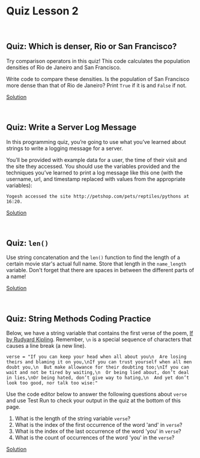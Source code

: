 # Quiz Lesson 2

<br>

## Quiz: Which is denser, Rio or San Francisco?

Try comparison operators in this quiz! This code calculates the population densities of Rio de Janeiro and San Francisco.

Write code to compare these densities. Is the population of San Francisco more dense than that of Rio de Janeiro? Print `True` if it is and `False` if not.

[Solution](https://github.com/HawksSpawn/introduction-to-python-programming-solutions/blob/master/assignments/Lesson_2/population_density.py)

<br>

## Quiz: Write a Server Log Message

In this programming quiz, you’re going to use what you’ve learned about strings to write a logging message for a server.

You’ll be provided with example data for a user, the time of their visit and the site they accessed. You should use the variables provided and the techniques you’ve learned to print a log message like this one (with the username, url, and timestamp replaced with values from the appropriate variables):

`Yogesh accessed the site http://petshop.com/pets/reptiles/pythons at 16:20.`

[Solution](https://github.com/HawksSpawn/introduction-to-python-programming-solutions/blob/master/assignments/Lesson_2/server_log_message.py)

<br>

## Quiz: `len()`

Use string concatenation and the `len()` function to find the length of a certain movie star's actual full name. Store that length in the `name_length` variable. Don't forget that there are spaces in between the different parts of a name!

[Solution](https://github.com/HawksSpawn/introduction-to-python-programming-solutions/blob/master/assignments/Lesson_2/len_name.py)

<br>

## Quiz: String Methods Coding Practice

Below, we have a string variable that contains the first verse of the poem, [If by Rudyard Kipling](https://en.wikipedia.org/wiki/If%E2%80%94). Remember, `\n` is a special sequence of characters that causes a line break (a new line).

```
verse = "If you can keep your head when all about you\n  Are losing theirs and blaming it on you,\nIf you can trust yourself when all men doubt you,\n  But make allowance for their doubting too;\nIf you can wait and not be tired by waiting,\n  Or being lied about, don’t deal in lies,\nOr being hated, don’t give way to hating,\n  And yet don’t look too good, nor talk too wise:"

```

Use the code editor below to answer the following questions about `verse` and use Test Run to check your output in the quiz at the bottom of this page.

1. What is the length of the string variable `verse`?
2. What is the index of the first occurrence of the word 'and' in `verse`?
3. What is the index of the last occurrence of the word 'you' in `verse`?
4. What is the count of occurrences of the word 'you' in the `verse`?

[Solution](https://github.com/HawksSpawn/introduction-to-python-programming-solutions/blob/master/assignments/Lesson_2/string_methods.py)
